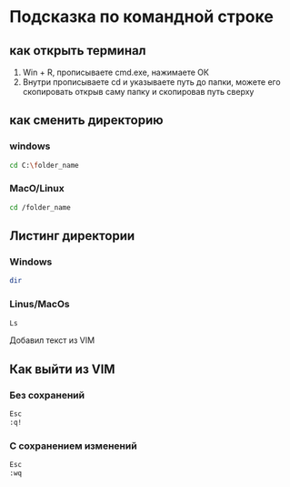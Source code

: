 # Подсказка по командной строке

## как открыть терминал
1. Win + R, прописываете cmd.exe, нажимаете ОК
2. Внутри прописываете cd и указываете путь до папки, можете его скопировать открыв саму папку и скопировав путь сверху

## как сменить директорию 
### windows 
```sh
cd C:\folder_name
```
### MacO/Linux
```sh
cd /folder_name
```
## Листинг директории
### Windows
```sh
dir
```
### Linus/MacOs
```sh
Ls
```

Добавил текст из VIM
## Как выйти из VIM
### Без сохранений 
```sh
Esc
:q!
```

### C сохранением изменений
```sh
Esc
:wq
```
